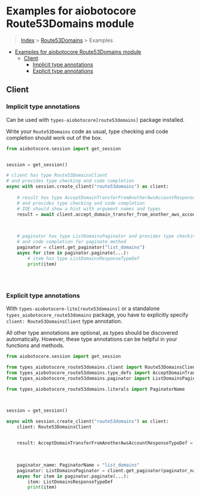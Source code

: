 <a id="examples-for-aiobotocore-route53domains-module"></a>

# Examples for aiobotocore Route53Domains module

> [Index](../README.md) > [Route53Domains](./README.md) > Examples

- [Examples for aiobotocore Route53Domains module](#examples-for-aiobotocore-route53domains-module)
  - [Client](#client)
    - [Implicit type annotations](#implicit-type-annotations)
    - [Explicit type annotations](#explicit-type-annotations)

<a id="client"></a>

## Client

<a id="implicit-type-annotations"></a>

### Implicit type annotations

Can be used with `types-aiobotocore[route53domains]` package installed.

Write your `Route53Domains` code as usual, type checking and code completion
should work out of the box.

```python
from aiobotocore.session import get_session


session = get_session()

# client has type Route53DomainsClient
# and provides type checking and code completion
async with session.create_client("route53domains") as client:
    
    # result has type AcceptDomainTransferFromAnotherAwsAccountResponseTypeDef
    # and provides type checking and code completion
    # IDE should show a hint with argument names and types
    result = await client.accept_domain_transfer_from_another_aws_account()
    

    
    # paginator has type ListDomainsPaginator and provides type checking
    # and code completion for paginate method
    paginator = client.get_paginator("list_domains")
    async for item in paginator.paginate(...):
        # item has type ListDomainsResponseTypeDef
        print(item)
    

    
```

<a id="explicit-type-annotations"></a>

### Explicit type annotations

With `types-aiobotocore-lite[route53domains]` or a standalone
`types_aiobotocore_route53domains` package, you have to explicitly specify
`client: Route53DomainsClient` type annotation.

All other type annotations are optional, as types should be discovered
automatically. However, these type annotations can be helpful in your functions
and methods.

```python
from aiobotocore.session import get_session

from types_aiobotocore_route53domains.client import Route53DomainsClient
from types_aiobotocore_route53domains.type_defs import AcceptDomainTransferFromAnotherAwsAccountResponseTypeDef
from types_aiobotocore_route53domains.paginator import ListDomainsPaginator

from types_aiobotocore_route53domains.literals import PaginatorName



session = get_session()

async with session.create_client("route53domains") as client:
    client: Route53DomainsClient

    
    result: AcceptDomainTransferFromAnotherAwsAccountResponseTypeDef = client.accept_domain_transfer_from_another_aws_account()
    

    
    paginator_name: PaginatorName = "list_domains"
    paginator: ListDomainsPaginator = client.get_paginator(paginator_name)
    async for item in paginator.paginate(...):
        item: ListDomainsResponseTypeDef
        print(item)
    

    
```
